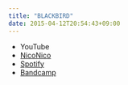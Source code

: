 ```yaml
---
title: "BLACKBIRD"
date: 2015-04-12T20:54:43+09:00
---
```


- YouTube
- [NicoNico](https://nico.ms/sm26014264)
- [Spotify](https://open.spotify.com/track/4zCLmUsE43vc45sDKGGMZO)
- [Bandcamp](https://mikirihasshap.bandcamp.com/track/blackbird)

